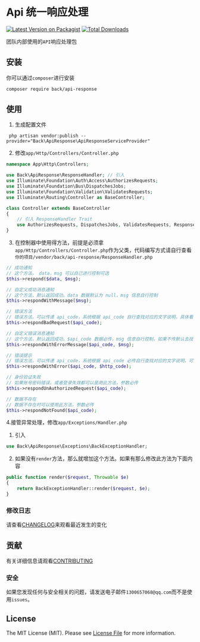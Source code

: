 # Api 统一响应处理

[![Latest Version on Packagist](https://img.shields.io/packagist/v/back/api-response.svg?style=flat-square)](https://packagist.org/packages/back/api-response)
[![Total Downloads](https://img.shields.io/packagist/dt/back/api-response.svg?style=flat-square)](https://packagist.org/packages/back/api-response)

团队内部使用的`API`响应处理包

## 安装

你可以通过`composer`进行安装

```bash
composer require back/api-response
```

## 使用

1. 生成配置文件

```SHELL
 php artisan vendor:publish --provider="Back\ApiResponse\ApiResponseServiceProvider"
```
2. 修改`app/Http/Controllers/Controller.php`

```PHP
namespace App\Http\Controllers;

use Back\ApiResponse\ResponseHandler; // 引入
use Illuminate\Foundation\Auth\Access\AuthorizesRequests;
use Illuminate\Foundation\Bus\DispatchesJobs;
use Illuminate\Foundation\Validation\ValidatesRequests;
use Illuminate\Routing\Controller as BaseController;

class Controller extends BaseController
{
    // 引入 ResponseHandler Trait
    use AuthorizesRequests, DispatchesJobs, ValidatesRequests, ResponseHandler;
}
```
3. 在控制器中使用得方法，前提是必须拿`app/Http/Controllers/Controller.php`作为父类，代码编写方式请自行查看`你的项目/vendor/back/api-response/ResponseHandler.php`
```php
// 成功通知
// 这个方法， data，msg 可以自己进行控制可选
$this->respond($data, $msg);

// 自定义成功消息通知
// 这个方法，默认返回成功。data 数据默认为 null，msg 信息自行控制
$this->respondWithMessage($msg);

// 错误方法
// 错误方法，可以传递 api_code，系统根据 api_code 自行查找对应的文字说明，具体看你是否配置了文字对应关系
$this->respondBadRequest($api_code);

// 自定义错误消息通知
// 这个方法，默认返回成功。$api_code 数据必传，msg 信息自行控制，如果不传默认去找 $api_code 对应得消息通知
$this->respondWithErrorMessage($api_code, $msg);

// 错误提示
// 错误方法，可以传递 api_code，系统根据 api_code 必传自行查找对应的文字说明，可以控制 http_code 必传。比如 人脸识别失败，我要返回 200 状态码。    
$this->respondWithError($api_code, $http_code);

// 身份验证失败
// 如果账号密码错误，或者登录失效都可以是用此方法，参数必传
$this->respondUnAuthorizedRequest($api_code); 

// 数据不存在
// 数据不存在时可以使用此方法，参数必传
$this->respondNotFound($api_code);
```

4.接管异常处理，修改`app/Exceptions/Handler.php`

1. 引入
```php
use Back\ApiResponse\Exceptions\BackExceptionHandler;
```

2. 如果没有`render`方法，那么就增加这个方法。如果有那么修改此方法为下面内容
```PHP
public function render($request, Throwable $e)
{
    return BackExceptionHandler::render($request, $e);
}
```

### 修改日志

请查看[CHANGELOG](CHANGELOG.md)来观看最近发生的变化

## 贡献

有关详细信息请观看[CONTRIBUTING](CONTRIBUTING.md)

### 安全

如果您发现任何与安全相关的问题，请发送电子邮件`1300657068@qq.com`而不是使用`issues`。

## License

The MIT License (MIT). Please see [License File](LICENSE.md) for more information.